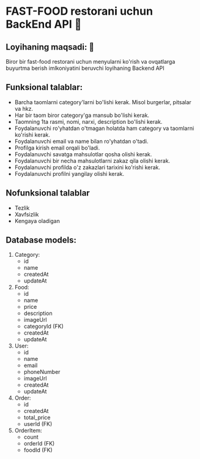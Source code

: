 # FAST-FOOD restorani uchun BackEnd API 🍔

## Loyihaning maqsadi: 🎯
 Biror bir fast-food restorani uchun menyularni ko'rish va ovqatlarga buyurtma berish imlkoniyatini beruvchi loyihaning Backend API
 

## Funksional talablar:
- Barcha taomlarni category'larni bo'lishi kerak. Misol burgerlar, pitsalar va hkz.
- Har bir taom biror category'ga mansub bo'lishi kerak.
- Taomning 1ta rasmi, nomi, narxi, description bo'lishi kerak.
- Foydalanuvchi ro'yhatdan o'tmagan holatda ham category va taomlarni ko'rishi kerak.
- Foydalanuvchi email va name bilan ro'yhatdan o'tadi.
- Profilga kirish email orqali bo'ladi.
- Foydalanuvchi savatga mahsulotlar qosha olishi kerak.
- Foydalanuvchi bir necha mahsulotlarni zakaz qila olishi kerak.
- Foydalanuvchi profilda o'z zakazlari tarixini ko'rishi kerak.
- Foydalanuvchi profilni yangilay olishi kerak.

## Nofunksional talablar
- Tezlik
- Xavfsizlik
- Kengaya oladigan

## Database models:

1. Category:
    - id
    - name
    - createdAt
    - updateAt
2. Food:
    - id
    - name
    - price
    - description
    - imageUrl
    - categoryId (FK)
    - createdAt
    - updateAt
3. User:
    - id 
    - name
    - email
    - phoneNumber
    - imageUrl
    - createdAt
    - updateAt
4. Order:
    - id
    - createdAt
    - total_price
    - userId (FK)
5. OrderItem: 
    - count
    - orderId (FK)
    - foodId (FK)